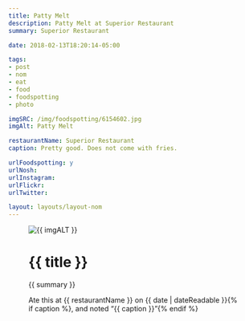 ```yaml
---
title: Patty Melt
description: Patty Melt at Superior Restaurant
summary: Superior Restaurant

date: 2018-02-13T18:20:14-05:00

tags:
- post
- nom
- eat
- food
- foodspotting
- photo

imgSRC: /img/foodspotting/6154602.jpg
imgAlt: Patty Melt

restaurantName: Superior Restaurant
caption: Pretty good. Does not come with fries.

urlFoodspotting: y
urlNosh:
urlInstagram:
urlFlickr:
urlTwitter:

layout: layouts/layout-nom
---
```

<figure class="nom">
	<img class="u-photo img-border" src="{{ imgSRC }}" alt="{{ imgALT }}">
	<figcaption>
		<h1 class="title p-name">{{ title }}</h1>
		<p class="summary">{{ summary }}</p>
		<p>Ate this at {{ restaurantName }} on <time class="dt-published" datetime="{{ date | dateIso }}">{{ date | dateReadable }}</time>{% if caption %}, and noted <q class="caption">{{ caption }}</q>{% endif %}
	</figcaption>
</figure>